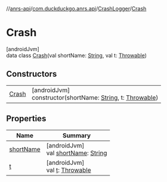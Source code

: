 //[anrs-api](../../../../index.md)/[com.duckduckgo.anrs.api](../../index.md)/[CrashLogger](../index.md)/[Crash](index.md)

# Crash

[androidJvm]\
data class [Crash](index.md)(val shortName: [String](https://kotlinlang.org/api/latest/jvm/stdlib/kotlin/-string/index.html), val t: [Throwable](https://kotlinlang.org/api/latest/jvm/stdlib/kotlin/-throwable/index.html))

## Constructors

| | |
|---|---|
| [Crash](-crash.md) | [androidJvm]<br>constructor(shortName: [String](https://kotlinlang.org/api/latest/jvm/stdlib/kotlin/-string/index.html), t: [Throwable](https://kotlinlang.org/api/latest/jvm/stdlib/kotlin/-throwable/index.html)) |

## Properties

| Name | Summary |
|---|---|
| [shortName](short-name.md) | [androidJvm]<br>val [shortName](short-name.md): [String](https://kotlinlang.org/api/latest/jvm/stdlib/kotlin/-string/index.html) |
| [t](t.md) | [androidJvm]<br>val [t](t.md): [Throwable](https://kotlinlang.org/api/latest/jvm/stdlib/kotlin/-throwable/index.html) |
